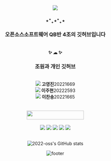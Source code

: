 <div align="center">
<img src="https://capsule-render.vercel.app/api?type=waving&color=0:A9BCF5,100:CEECF5&height=200&width=auto&section=header&text=Hi%20there%20!&fontSize=60&fontColor=ffffff" />
<h3> ⋆⁺₊⋆⁺₊⋆
  <br>
  <br>
  오픈소스소프트웨어 QB반 4조의 깃허브입니다 </h3>

<h4>
  <br>
  ✨ ☁ ✨
  <h3> <b> 조원과 개인 깃허브 </b> </h3> <br>
<a href="https://github.com/yjk101" target="_blank"><img src="https://img.shields.io/badge/GitHub-white?style=flat-square&logo=GitHub&logoColor=181717"/></a><b> 고영진</b>20221669<br>
<a href="https://github.com/jxh61431" target="_blank"><img src="https://img.shields.io/badge/GitHub-white?style=flat-square&logo=GitHub&logoColor=181717"/></a><b> 이주현</b>20222593<br>
<a href="https://github.com/songchane" target="_blank"><img src="https://img.shields.io/badge/GitHub-white?style=flat-square&logo=GitHub&logoColor=181717"/></a><b> 이찬송</b>20221665<br>
</h4> 
  <br>
  <br>
  
  
<img src="https://user-images.githubusercontent.com/70050528/189471018-8842fb25-8d8f-4d4a-8d63-40d57adf352c.png" height="28" width="180"/>
<br>
<br>
<img src="https://img.shields.io/badge/Git-black?style=for-the-badge&logo=Git&logoColor=F05032"/> <img src="https://img.shields.io/badge/GitHub-white?style=for-the-badge&logo=GitHub&logoColor=181717"/> <img src="https://img.shields.io/badge/Visual Studio Code-black?style=for-the-badge&logo=Visual Studio Code&logoColor=007acc"/> <img src="https://img.shields.io/badge/Python-white?style=for-the-badge&logo=Python&logoColor=3776ab"/> <img src="https://img.shields.io/badge/Markdown-black?style=for-the-badge&logo=Markdown&logoColor=ffffff"/>
<br>
<br>
  
![2022-oss's GitHub stats](https://github-readme-stats.vercel.app/api?username=2022-oss&show_icons=true&theme=graywhite)



![footer](https://capsule-render.vercel.app/api?section=footer&type=waving&color=0:A9BCF5,100:CEECF5)
  
<!-- 
🔭 I’m currently working on ...
🌱 I’m currently learning ...
👯 I’m looking to collaborate on ...
🤔 I’m looking for help with ...
💬 Ask me about ...
📫 How to reach me: ...
😄 Pronouns: ...
⚡ Fun fact: ...
-->

  </div>
